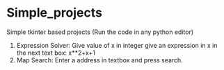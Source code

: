 # Simple_projects
Simple tkinter based projects
(Run the code in any python editor)
1. Expression Solver: 
    Give value of x in integer
    give an expression in x in the next text box: x**2+x+1
2. Map Search:
    Enter a address in textbox and press search.
